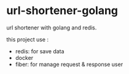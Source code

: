 # url-shortener-golang
url shortener with golang and redis.

this project use : 
 * redis: for save data
 * docker 
 * fiber: for manage request & response user

